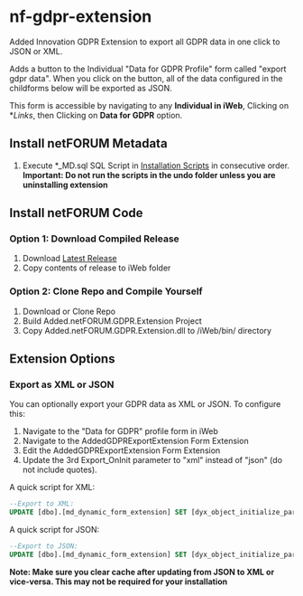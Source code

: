# nf-gdpr-extension
Added Innovation GDPR Extension to export all GDPR data in one click to JSON or XML.

Adds a button to the Individual "Data for GDPR Profile" form called "export gdpr data". When you click on the button, all of the data configured in the childforms below will be exported as JSON.

This form is accessible by navigating to any **Individual in iWeb**, Clicking on **Links*, then Clicking on **Data for GDPR** option.

## Install netFORUM Metadata
1. Execute *_MD.sql SQL Script in [Installation Scripts](/Source/Installation%20Scripts) in consecutive order. **Important: Do not run the scripts in the undo folder unless you are uninstalling extension**

## Install netFORUM Code
### Option 1: Download Compiled Release
1. Download [Latest Release](https://github.com/AddedInnovation/nf-gdpr-extension/releases)
1. Copy contents of release to iWeb folder

### Option 2: Clone Repo and Compile Yourself
1. Download or Clone Repo
1. Build Added.netFORUM.GDPR.Extension Project
1. Copy Added.netFORUM.GDPR.Extension.dll to /iWeb/bin/ directory

## Extension Options
### Export as XML or JSON
You can optionally export your GDPR data as XML or JSON.
To configure this:
1. Navigate to the "Data for GDPR" profile form in iWeb
1. Navigate to the AddedGDPRExportExtension Form Extension
1. Edit the AddedGDPRExportExtension Form Extension
1. Update the 3rd Export_OnInit parameter to "xml" instead of "json" (do not include quotes).

A quick script for XML:
```sql
--Export to XML:
UPDATE [dbo].[md_dynamic_form_extension] SET [dyx_object_initialize_parameters] = N'Page:Page;Control:Control;String:xml' WHERE dyx_key = '4aa823a2-dbcf-4212-bac9-4fb32b3aea87'
```
A quick script for JSON:
```sql
--Export to JSON:
UPDATE [dbo].[md_dynamic_form_extension] SET [dyx_object_initialize_parameters] = N'Page:Page;Control:Control;String:json' WHERE dyx_key = '4aa823a2-dbcf-4212-bac9-4fb32b3aea87'
```
**Note: Make sure you clear cache after updating from JSON to XML or vice-versa. This may not be required for your installation**
